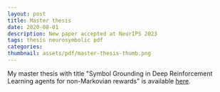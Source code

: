 ```yaml
---
layout: post
title: Master thesis
date: 2020-08-01
description: New paper accepted at NeurIPS 2023
tags: thesis neurosymbolic pdf
categories: 
thumbnail: assets/pdf/master-thesis-thumb.png
---
```


My master thesis with title "Symbol Grounding in Deep Reinforcement Learning agents for non-Markovian rewards"
is available [here](/assets/pdf/master-thesis.pdf).
